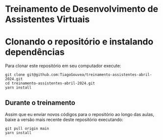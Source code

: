# Treinamento de Desenvolvimento de Assistentes Virtuais

# Clonando o repositório e instalando dependências

Para clonar este repositório em seu computador execute:

```shell
git clone git@github.com:TiagoGouvea/treinamento-assistentes-abril-2024.git
cd treinamento-assistentes-abril-2024.git
yarn install
```

## Durante o treinamento

Assim que eu enviar novos códigos para o repositório ao longo das aulas, baixe a versão mais recente deste repositório executando:

```shell
git pull origin main
yarn install
```